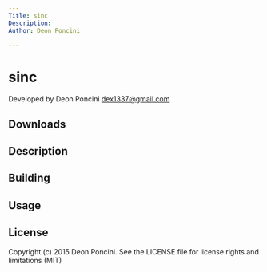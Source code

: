 ```yaml
---
Title: sinc
Description:
Author: Deon Poncini

---
```

sinc
===============

Developed by Deon Poncini <dex1337@gmail.com>

Downloads
---------

Description
-----------

Building
--------

Usage
-----

License
-------
Copyright (c) 2015 Deon Poncini. 
See the LICENSE file for license rights and limitations (MIT)
